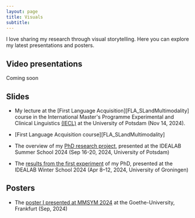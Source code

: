 ```yaml
---
layout: page
title: Visuals
subtitle: 
---
```

I love sharing my research through visual storytelling. Here you can explore my latest presentations and posters.  

## Video presentations
Coming soon

## Slides 
* My lecture at the [First Language Acquisition][FLA_SLandMultimodality] course in the International Master's Programme Experimental and Clinical Linguistics [(IECL)](https://www.uni-potsdam.de/en/iecl/index) at the University of Potsdam (Nov 14, 2024).
* [First Language Acquisition course][FLA_SLandMultimodality]
  
* The overview of my [PhD research project][Research_project], presented at the IDEALAB Summer School 2024 (Sep 16-20, 2024, University of Potsdam)

* The [results from the first experiment][Exp1] of my PhD, presented at the IDEALAB Winter School 2024 (Apr 8–12, 2024, University of Groningen)

## Posters
* The [poster I presented at MMSYM 2024][MMSYM] at the Goethe-University, Frankfurt (Sep, 2024)

[Research_project]: https://clmrnn.github.io/clmrnn/Research_project.pdf
[Exp1]: https://clmrnn.github.io/clmrnn/Exp_1.pdf
[MMSYM]: https://clmrnn.github.io/clmrnn/MMSYM_Colombani.pdf

